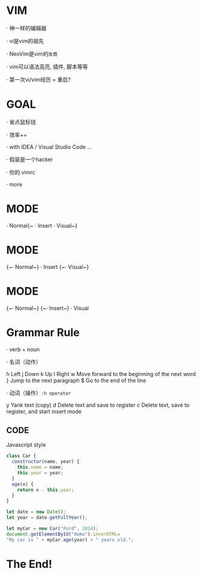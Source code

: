 # VIM

· 神一样的编辑器

· vi是vim的祖先

· NeoVim是vim的`友商`

· vim可以语法高亮, 插件, 脚本等等

· 第一次vi/vim经历 = 重启?


# GOAL

· 省点鼠标钱

· 效率++

· with IDEA / Visual Studio Code ...

· 假装是一个hacker

· 你的.vimrc

· more


# MODE

· Normal{~
· Insert
· Visual~}


# MODE

{~· Normal~}
· Insert
{~· Visual~}


# MODE

{~· Normal~}
{~· Insert~}
· Visual


# Grammar Rule

· verb + noun

· 名词（动作）

h    Left
j    Down
k    Up
l    Right
w    Move forward to the beginning of the next word
}    Jump to the next paragraph
$    Go to the end of the line

· 动词（操作）`:h operator`

y    Yank text (copy)
d    Delete text and save to register
c    Delete text, save to register, and start insert mode


## CODE

Javascript style

```javascript
class Car {
  constructor(name, year) {
    this.name = name;
    this.year = year;
  }
  age(x) {
    return x - this.year;
  }
}

let date = new Date();
let year = date.getFullYear();

let myCar = new Car("Ford", 2014);
document.getElementById("demo").innerHTML=
"My car is " + myCar.age(year) + " years old.";
```


# The End!

